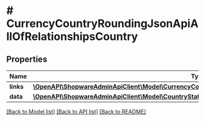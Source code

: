 # # CurrencyCountryRoundingJsonApiAllOfRelationshipsCountry

## Properties

Name | Type | Description | Notes
------------ | ------------- | ------------- | -------------
**links** | [**\OpenAPI\ShopwareAdminApiClient\Model\CurrencyCountryRoundingJsonApiAllOfRelationshipsCountryLinks**](CurrencyCountryRoundingJsonApiAllOfRelationshipsCountryLinks.md) |  | [optional]
**data** | [**\OpenAPI\ShopwareAdminApiClient\Model\CountryStateJsonApiAllOfRelationshipsCountryData**](CountryStateJsonApiAllOfRelationshipsCountryData.md) |  | [optional]

[[Back to Model list]](../../README.md#models) [[Back to API list]](../../README.md#endpoints) [[Back to README]](../../README.md)
